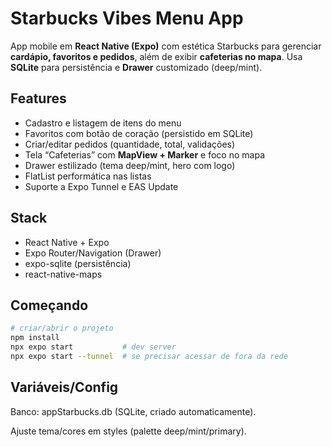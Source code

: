 # Starbucks Vibes Menu App 

App mobile em **React Native (Expo)** com estética Starbucks para gerenciar **cardápio, favoritos e pedidos**, além de exibir **cafeterias no mapa**. Usa **SQLite** para persistência e **Drawer** customizado (deep/mint).

##  Features
- Cadastro e listagem de itens do menu
- Favoritos com botão de coração (persistido em SQLite)
- Criar/editar pedidos (quantidade, total, validações)
- Tela “Cafeterias” com **MapView + Marker** e foco no mapa
- Drawer estilizado (tema deep/mint, hero com logo)
- FlatList performática nas listas
- Suporte a Expo Tunnel e EAS Update

##  Stack
- React Native + Expo
- Expo Router/Navigation (Drawer)
- expo-sqlite (persistência)
- react-native-maps

##  Começando
```bash
# criar/abrir o projeto
npm install
npx expo start           # dev server
npx expo start --tunnel  # se precisar acessar de fora da rede
```

##  Variáveis/Config
Banco: appStarbucks.db (SQLite, criado automaticamente).

Ajuste tema/cores em styles (palette deep/mint/primary).




